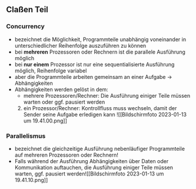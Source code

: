 ## Claßen Teil

### Concurrency
- bezeichnet die Möglichkeit, Programmteile unabhängig voneinander in unterschiedlicher Reihenfolge auszuführen zu können
- bei __mehreren__ Prozessoren oder Rechnern ist die parallele Ausführung möglich
- bei __nur einem__ Prozessor ist nur eine sequentialisierte Ausführung möglich, Reihenfolge variabel
- aber die Programmteile arbeiten gemeinsam an einer Aufgabe -> Abhängigkeiten
- Abhängigkeiten werden gelöst in dem:
	- mehrere Prozessoren/Rechner: Die Ausführung einiger Teile müssen warten oder ggf. pausiert werden
	2. ein Prozessor/Rechner: Kontrollfluss muss wechseln, damit der Sender seine Aufgabe erledigen kann
![[Bildschirm­foto 2023-01-13 um 19.41.00.png]]
### Parallelismus
- bezeichnet die gleichzeitige Ausführung nebenläufiger Programmteile auf mehreren Prozessoren oder Rechnern!
- Falls während der Ausführung Abhängigkeiten über Daten oder Kommunikation auftauchen, die Ausführung einiger Teile müssen warten, ggf. pausiert werden![[Bildschirm­foto 2023-01-13 um 19.41.10.png]]
